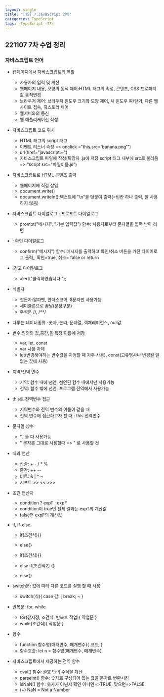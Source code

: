 ```yaml
---
layout: single
title: "[TS] 7.JavaScript 언어"
categories: TypeScript
tags: -TypeScript -7차 
---
```


## 221107 7차 수업 정리
### 자바스크립트 언어

- 웹페이지에서 자바스크립트의 역할
   - 사용자의 입력 및 계산
   - 웹페이지 내용, 모양의 동적 제어:HTML 태그의 속성, 콘텐츠, CSS 프로퍼티 값 동적변경
   - 브라우저 제어: 브라우저 윈도우 크기와 모양 제어, 새 윈도우 여/닫기, 다른 웹 사이트 접속, 히스토리 제어
   - 웹서버와의 통신
   - 웹 애플리케이션 작성

- 자바스크립트 코드 위치 
   - HTML 태그의 script 태그
   - 이벤트 리스너 속성 => onclick ="this.src='banana.png'")
   - url(href="javascript:~")
   - 자바스크립트 파일에 작성(확장자 .js에 저장 script 태그 내부에 src로 불러옴 => "script src="파일이름.js")

- 자바스크립트로 HTML 콘텐츠 출력
   - 웹페이지에 직접 삽입
   - document.write()
   - document.writeln():텍스트에 "\n"을 덧붙여 출력(=빈칸 하나 출력, 잘 사용하지 않음)

- 자바스크립트 다이얼로그 : 프로포트 다이얼로그
   - prompt("메시지", "기본 입력값") 함수: 사용자로부터 문자열을 입력 받아 리턴
- : 확인 다이얼로그
   - confirm("메시지") 함수: 메시지를 출력하고 확인/취소 버튼을 가진 다이어로그 출력,, 확인=true, 취소= false or return
- :경고 다이얼로그
   - alert("클릭하였습니다.");

- 식별자
   - 첫문자:알파벳, 언더스코어, $문자만 사용가능
   - 세미클론으로 끝남(문장구분)
   - 주석문 //, /**/

- 다루는 데이터종류
   -숫자, 논리, 문자열, 객체레퍼런스, null값

- 변수:임의의 값,공간,을 특정 이름에 저장
   - var, let, const 
   - var 사용 자제
   - let(변경해야하는 변수값을 지정할 때 자주 사용), const(고유명사나 변경될 일 없는 값에 사용)

- 지역/전역 변수
   - 지역: 함수 내에 선언, 선언된 함수 내에서만 사용가능
   - 전역: 함수 밖에 선언, 프로그램 전역에서 사용가능

- this로 전역변수 접근
   - 지역변수와 전역 변수의 이름이 같을 때
   - 전역 변수에 접근하고자 할 때 : this.전역변수

- 문자열 상수
   - ",' 둘 다 사용가능
   - " 문자를 그대로 사용할때 => \" 로 사용할 것

- 식과 연산
   - 산술: + - / * %
   - 증감: ++ -- 
   - 비트: & | ^ ~
   - 시프트 >> << >>>

- 조건 연산자
   - condition ? expT : expF
   - condition이 true면 전체 결과는 expT의 계산값
   - false면 expF의 계산값

- if, if-else
   - if(조건식){}
   - else{}

   - if(조건식){}
   - else if(조건식2) {}
   - else{}

- switch문: 값에 따라 다른 코드를 실행 할 때 사용
   - switch(식){
      case 값: ;
      break;
      ~
   }

- 반복문: for, while

   - for(값지정; 조건식; 반복후 작업){
      작업문
      }
   - while(조건식){
      작업문
   }

- 함수 
   - function 함수명(매개변수, 매개변수){
      코드;
   }
   - 함수호출: let n = 함수명(매개변수, 매개변수)

- 자바스크립트에서 제공하는 전역 함수
   - eval() 함수: 괄호 안의 수식을 계산
   - parselnt() 함수: 숫자로 구성되어 있는 값을 문자로 변환시킴
   - isNaN() 함수: 숫자가 아닌지 확인 아니면=>TRUE, 맞으면=>FALSE
   - (+) NaN = Not a Number
